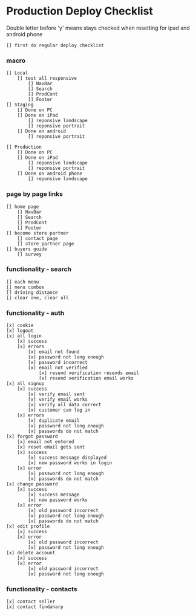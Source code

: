 # Production Deploy Checklist
Double letter before 'y' means stays checked when resetting for ipad and android phone

    [] first do regular deploy checklist

### macro
    [] Local
        [] test all responsive
            [] NavBar
            [] Search
            [] ProdCont
            [] Footer
    [] Staging
        [] Done on PC
        [] Done on iPad
            [] reponsive landscape   
            [] reponsive portrait
        [] Done on android 
            [] reponsive portrait

    [] Production
        [] Done on PC
        [] Done on iPad
            [] reponsive landscape   
            [] reponsive portrait
        [] Done on android phone
            [] reponsive landscape 
### page by page links
    [] home page
        [] NavBar
        [] Search
        [] ProdCont
        [] Footer
    [] become store partner
        [] contact page
        [] store partner page
    [] buyers guide
        [] survey

### functionality - search
    [] each menu
    [] menu combos
    [] driving distance
    [] clear one, clear all

### functionality - auth
    [x] cookie
    [x] logout
    [x] all login
        [x] success
        [x] errors
            [x] email not found
            [x] password not long enough
            [x] password incorrect
            [x] email not verified
                [x] resend verification resends email
                [x] resend verification email works
    [x] all signup
        [x] success 
            [x] verify email sent
            [x] verify email works
            [x] verify all data correct
            [x] customer can log in
        [x] errors
            [x] duplicate email
            [x] password not long enough
            [x] passwords do not match
    [x] forgot password
        [x] email not entered
        [x] reset email gets sent
        [x] success
            [x] success message displayed
            [x] new password works in login
        [x] error       
            [x] password not long enough
            [x] passwords do not match
    [x] change password
        [x] success
            [x] success message
            [x] new password works
        [x] error
            [x] old password incorrect
            [x] password not long enough
            [x] passwords do not match       
    [x] edit profile
        [x] success
        [x] error
            [x] old password incorrect
            [x] password not long enough
    [x] delete account
        [x] success
        [x] error
            [x] old password incorrect
            [x] password not long enough

### functionality - contacts
    [x] contact seller
    [x] contact findaharp
